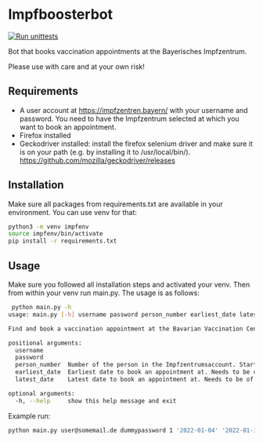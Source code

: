 # Impfboosterbot

[![Run unittests](https://github.com/dominik-widmann/impfboosterbot/actions/workflows/unittests.yaml/badge.svg)](https://github.com/dominik-widmann/impfboosterbot/actions/workflows/unittests.yaml)

Bot that books vaccination appointments at the Bayerisches Impfzentrum.

Please use with care and at your own risk!

## Requirements
* A user account at https://impfzentren.bayern/ with your username and password. You need to have the Impfzentrum selected at which you want to book an appointment.
* Firefox installed
* Geckodriver installed: install the firefox selenium driver and make sure it is on your path (e.g. by installing it to /usr/local/bin/). https://github.com/mozilla/geckodriver/releases

## Installation
Make sure all packages from requirements.txt are available in your environment. You can use venv for that:

```bash
python3 -m venv impfenv
source impfenv/bin/activate
pip install -r requirements.txt 
```

## Usage
Make sure you followed all installation steps and activated your venv. Then from within your venv run main.py. The usage is as follows:

```bash
 python main.py -h
usage: main.py [-h] username password person_number earliest_date latest_date

Find and book a vaccination appointment at the Bavarian Vaccination Center.

positional arguments:
  username
  password
  person_number  Number of the person in the Impfzentrumsaccount. Starts with 1.
  earliest_date  Earliest date to book an appointment at. Needs to be of the form 'YYYY-MM-DD'
  latest_date    Latest date to book an appointment at. Needs to be of the form 'YYYY-MM-DD'

optional arguments:
  -h, --help     show this help message and exit


```

Example run:
```bash
python main.py user@somemail.de dummypassword 1 '2022-01-04' '2022-01-12'
```
